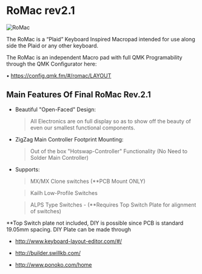 # RoMac rev2.1

![RoMac](https://i.imgur.com/WIPdVO9.jpg)

The RoMac is a “Plaid” Keyboard Inspired Macropad intended for use along side the Plaid or any other keyboard. 

The RoMac is an independent Macro pad with full QMK Programability through the QMK Configurator here:

• https://config.qmk.fm/#/romac/LAYOUT



## Main Features Of Final RoMac **Rev.2.1**



- Beautiful "Open-Faced" Design:

     > All Electronics are on full display so as to show off the beauty of even our smallest functional components. 



- ZigZag Main Controller Footprint Mounting:

     > Out of the box "Hotswap-Controller" Functionality (No Need to Solder Main Controller) 



- Supports:

     > MX/MX Clone switches (**PCB Mount ONLY)

     > Kailh Low-Profile Switches 

     > ALPS Type Switches - (**Requires Top Switch Plate for alignment of switches)



**Top Switch plate not included, DIY is possible since PCB is standard 19.05mm spacing.  DIY Plate can be made through

- http://www.keyboard-layout-editor.com/#/

- http://builder.swillkb.com/  

- http://www.ponoko.com/home
